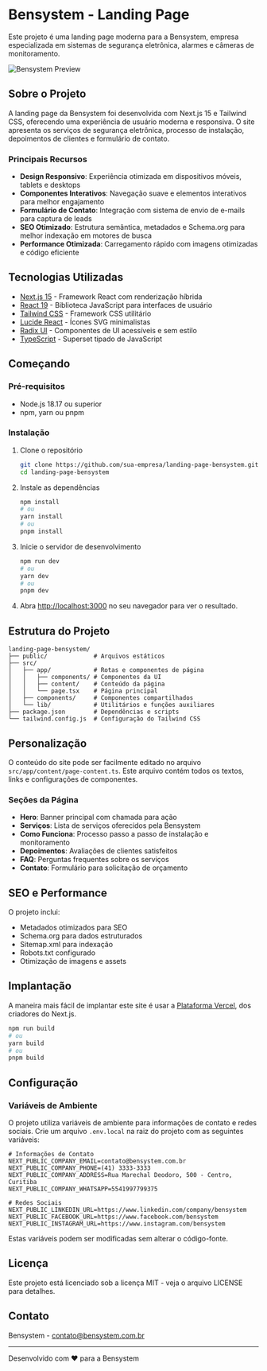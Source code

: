 # Bensystem - Landing Page

Este projeto é uma landing page moderna para a Bensystem, empresa especializada em sistemas de segurança eletrônica, alarmes e câmeras de monitoramento.

![Bensystem Preview](/og-image.png)

## Sobre o Projeto

A landing page da Bensystem foi desenvolvida com Next.js 15 e Tailwind CSS, oferecendo uma experiência de usuário moderna e responsiva. O site apresenta os serviços de segurança eletrônica, processo de instalação, depoimentos de clientes e formulário de contato.

### Principais Recursos

- **Design Responsivo**: Experiência otimizada em dispositivos móveis, tablets e desktops
- **Componentes Interativos**: Navegação suave e elementos interativos para melhor engajamento
- **Formulário de Contato**: Integração com sistema de envio de e-mails para captura de leads
- **SEO Otimizado**: Estrutura semântica, metadados e Schema.org para melhor indexação em motores de busca
- **Performance Otimizada**: Carregamento rápido com imagens otimizadas e código eficiente

## Tecnologias Utilizadas

- [Next.js 15](https://nextjs.org/) - Framework React com renderização híbrida
- [React 19](https://react.dev/) - Biblioteca JavaScript para interfaces de usuário
- [Tailwind CSS](https://tailwindcss.com/) - Framework CSS utilitário
- [Lucide React](https://lucide.dev/) - Ícones SVG minimalistas
- [Radix UI](https://www.radix-ui.com/) - Componentes de UI acessíveis e sem estilo
- [TypeScript](https://www.typescriptlang.org/) - Superset tipado de JavaScript

## Começando

### Pré-requisitos

- Node.js 18.17 ou superior
- npm, yarn ou pnpm

### Instalação

1. Clone o repositório
   ```bash
   git clone https://github.com/sua-empresa/landing-page-bensystem.git
   cd landing-page-bensystem
   ```

2. Instale as dependências
   ```bash
   npm install
   # ou
   yarn install
   # ou
   pnpm install
   ```

3. Inicie o servidor de desenvolvimento
   ```bash
   npm run dev
   # ou
   yarn dev
   # ou
   pnpm dev
   ```

4. Abra [http://localhost:3000](http://localhost:3000) no seu navegador para ver o resultado.

## Estrutura do Projeto

```
landing-page-bensystem/
├── public/             # Arquivos estáticos
├── src/
│   ├── app/            # Rotas e componentes de página
│   │   ├── components/ # Componentes da UI
│   │   ├── content/    # Conteúdo da página
│   │   └── page.tsx    # Página principal
│   ├── components/     # Componentes compartilhados
│   └── lib/            # Utilitários e funções auxiliares
├── package.json        # Dependências e scripts
└── tailwind.config.js  # Configuração do Tailwind CSS
```

## Personalização

O conteúdo do site pode ser facilmente editado no arquivo `src/app/content/page-content.ts`. Este arquivo contém todos os textos, links e configurações de componentes.

### Seções da Página

- **Hero**: Banner principal com chamada para ação
- **Serviços**: Lista de serviços oferecidos pela Bensystem
- **Como Funciona**: Processo passo a passo de instalação e monitoramento
- **Depoimentos**: Avaliações de clientes satisfeitos
- **FAQ**: Perguntas frequentes sobre os serviços
- **Contato**: Formulário para solicitação de orçamento

## SEO e Performance

O projeto inclui:
- Metadados otimizados para SEO
- Schema.org para dados estruturados
- Sitemap.xml para indexação
- Robots.txt configurado
- Otimização de imagens e assets

## Implantação

A maneira mais fácil de implantar este site é usar a [Plataforma Vercel](https://vercel.com/new), dos criadores do Next.js.

```bash
npm run build
# ou
yarn build
# ou
pnpm build
```

## Configuração

### Variáveis de Ambiente

O projeto utiliza variáveis de ambiente para informações de contato e redes sociais. Crie um arquivo `.env.local` na raiz do projeto com as seguintes variáveis:

```
# Informações de Contato
NEXT_PUBLIC_COMPANY_EMAIL=contato@bensystem.com.br
NEXT_PUBLIC_COMPANY_PHONE=(41) 3333-3333
NEXT_PUBLIC_COMPANY_ADDRESS=Rua Marechal Deodoro, 500 - Centro, Curitiba
NEXT_PUBLIC_COMPANY_WHATSAPP=5541997799375

# Redes Sociais
NEXT_PUBLIC_LINKEDIN_URL=https://www.linkedin.com/company/bensystem
NEXT_PUBLIC_FACEBOOK_URL=https://www.facebook.com/bensystem
NEXT_PUBLIC_INSTAGRAM_URL=https://www.instagram.com/bensystem
```

Estas variáveis podem ser modificadas sem alterar o código-fonte.

## Licença

Este projeto está licenciado sob a licença MIT - veja o arquivo LICENSE para detalhes.

## Contato

Bensystem - [contato@bensystem.com.br](mailto:contato@bensystem.com.br)

---

Desenvolvido com ❤️ para a Bensystem
